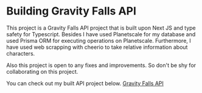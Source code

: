# Building Gravity Falls API
This project is a Gravity Falls API project that is built upon Next JS and type safety for Typescript. Besides I have used Planetscale for my database and used Prisma ORM for executing operations on Planetscale. Furthermore, I have used web scrapping with cheerio to take relative information about characters.

Also this project is open to any fixes and improvements. So don't be shy for collaborating on this project.

You can check out my built API project below.
[Gravity Falls API](https://gravity-falls-api.vercel.app/)

